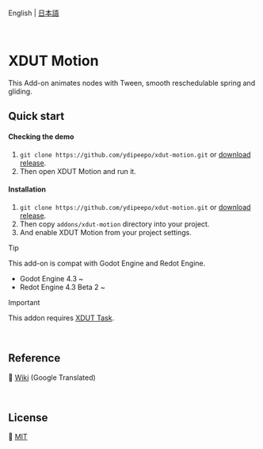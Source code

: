 <br />

English | [日本語](README.ja_JP.md)

<br />

# XDUT Motion

This Add-on animates nodes with Tween, smooth reschedulable spring and gliding.

## Quick start

#### Checking the demo

1. `git clone https://github.com/ydipeepo/xdut-motion.git` or [download release](https://github.com/ydipeepo/xdut-motion/release).
2. Then open XDUT Motion and run it.

#### Installation

1. `git clone https://github.com/ydipeepo/xdut-motion.git` or [download release](https://github.com/ydipeepo/xdut-motion/release).
2. Then copy `addons/xdut-motion` directory into your project.
3. And enable XDUT Motion from your project settings.

> [!TIP]
> This add-on is compat with Godot Engine and Redot Engine.
>
> * Godot Engine 4.3 ~
> * Redot Engine 4.3 Beta 2 ~

> [!IMPORTANT]
> This addon requires [XDUT Task](https://github.com/ydipeepo/xdut-task).

<br />

## Reference

📖 [Wiki](https://github.com/ydipeepo/xdut-motion/wiki) (Google Translated)

<br />

## License

🔗 [MIT](https://github.com/ydipeepo/xdut-motion/blob/main/LICENSE)

<br />
